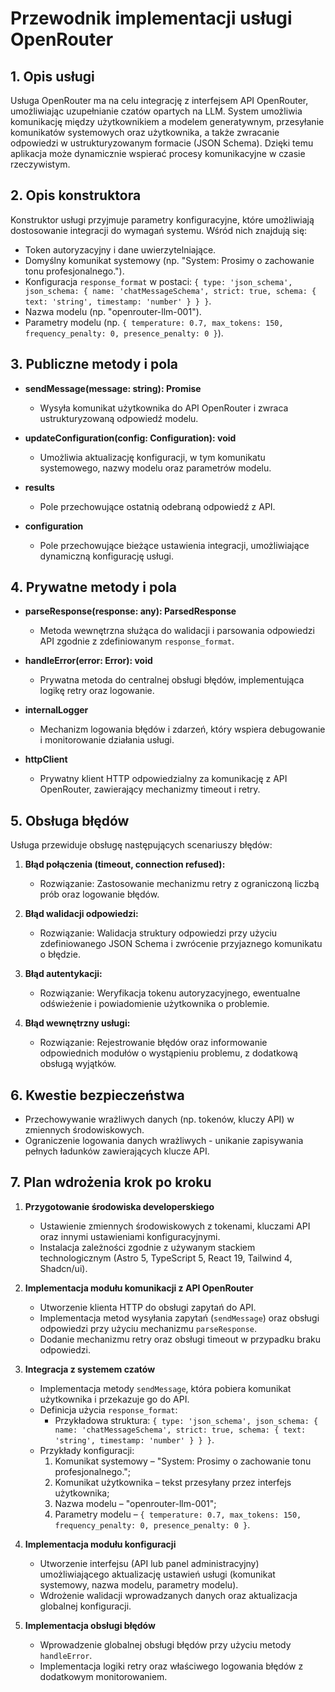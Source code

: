 # Przewodnik implementacji usługi OpenRouter

## 1. Opis usługi

Usługa OpenRouter ma na celu integrację z interfejsem API OpenRouter, umożliwiając uzupełnianie czatów opartych na LLM. System umożliwia komunikację między użytkownikiem a modelem generatywnym, przesyłanie komunikatów systemowych oraz użytkownika, a także zwracanie odpowiedzi w ustrukturyzowanym formacie (JSON Schema). Dzięki temu aplikacja może dynamicznie wspierać procesy komunikacyjne w czasie rzeczywistym.

## 2. Opis konstruktora

Konstruktor usługi przyjmuje parametry konfiguracyjne, które umożliwiają dostosowanie integracji do wymagań systemu. Wśród nich znajdują się:
- Token autoryzacyjny i dane uwierzytelniające.
- Domyślny komunikat systemowy (np. "System: Prosimy o zachowanie tonu profesjonalnego.").
- Konfiguracja `response_format` w postaci: 
  `{ type: 'json_schema', json_schema: { name: 'chatMessageSchema', strict: true, schema: { text: 'string', timestamp: 'number' } } }`.
- Nazwa modelu (np. "openrouter-llm-001").
- Parametry modelu (np. `{ temperature: 0.7, max_tokens: 150, frequency_penalty: 0, presence_penalty: 0 }`).

## 3. Publiczne metody i pola

- **sendMessage(message: string): Promise<Response>**
  - Wysyła komunikat użytkownika do API OpenRouter i zwraca ustrukturyzowaną odpowiedź modelu.

- **updateConfiguration(config: Configuration): void**
  - Umożliwia aktualizację konfiguracji, w tym komunikatu systemowego, nazwy modelu oraz parametrów modelu.

- **results**
  - Pole przechowujące ostatnią odebraną odpowiedź z API.

- **configuration**
  - Pole przechowujące bieżące ustawienia integracji, umożliwiające dynamiczną konfigurację usługi.

## 4. Prywatne metody i pola

- **parseResponse(response: any): ParsedResponse**
  - Metoda wewnętrzna służąca do walidacji i parsowania odpowiedzi API zgodnie z zdefiniowanym `response_format`.

- **handleError(error: Error): void**
  - Prywatna metoda do centralnej obsługi błędów, implementująca logikę retry oraz logowanie.

- **internalLogger**
  - Mechanizm logowania błędów i zdarzeń, który wspiera debugowanie i monitorowanie działania usługi.

- **httpClient**
  - Prywatny klient HTTP odpowiedzialny za komunikację z API OpenRouter, zawierający mechanizmy timeout i retry.

## 5. Obsługa błędów

Usługa przewiduje obsługę następujących scenariuszy błędów:

1. **Błąd połączenia (timeout, connection refused):**
   - Rozwiązanie: Zastosowanie mechanizmu retry z ograniczoną liczbą prób oraz logowanie błędów.

2. **Błąd walidacji odpowiedzi:**
   - Rozwiązanie: Walidacja struktury odpowiedzi przy użyciu zdefiniowanego JSON Schema i zwrócenie przyjaznego komunikatu o błędzie.

3. **Błąd autentykacji:**
   - Rozwiązanie: Weryfikacja tokenu autoryzacyjnego, ewentualne odświeżenie i powiadomienie użytkownika o problemie.

4. **Błąd wewnętrzny usługi:**
   - Rozwiązanie: Rejestrowanie błędów oraz informowanie odpowiednich modułów o wystąpieniu problemu, z dodatkową obsługą wyjątków.

## 6. Kwestie bezpieczeństwa

- Przechowywanie wrażliwych danych (np. tokenów, kluczy API) w zmiennych środowiskowych.
- Ograniczenie logowania danych wrażliwych - unikanie zapisywania pełnych ładunków zawierających klucze API.

## 7. Plan wdrożenia krok po kroku

1. **Przygotowanie środowiska developerskiego**
   - Ustawienie zmiennych środowiskowych z tokenami, kluczami API oraz innymi ustawieniami konfiguracyjnymi.
   - Instalacja zależności zgodnie z używanym stackiem technologicznym (Astro 5, TypeScript 5, React 19, Tailwind 4, Shadcn/ui).

2. **Implementacja modułu komunikacji z API OpenRouter**
   - Utworzenie klienta HTTP do obsługi zapytań do API.
   - Implementacja metod wysyłania zapytań (`sendMessage`) oraz obsługi odpowiedzi przy użyciu mechanizmu `parseResponse`.
   - Dodanie mechanizmu retry oraz obsługi timeout w przypadku braku odpowiedzi.

3. **Integracja z systemem czatów**
   - Implementacja metody `sendMessage`, która pobiera komunikat użytkownika i przekazuje go do API.
   - Definicja użycia `response_format`:
     - Przykładowa struktura: `{ type: 'json_schema', json_schema: { name: 'chatMessageSchema', strict: true, schema: { text: 'string', timestamp: 'number' } } }`.
   - Przykłady konfiguracji:
     1. Komunikat systemowy – "System: Prosimy o zachowanie tonu profesjonalnego.";
     2. Komunikat użytkownika – tekst przesyłany przez interfejs użytkownika;
     3. Nazwa modelu – "openrouter-llm-001";
     4. Parametry modelu – `{ temperature: 0.7, max_tokens: 150, frequency_penalty: 0, presence_penalty: 0 }`.

4. **Implementacja modułu konfiguracji**
   - Utworzenie interfejsu (API lub panel administracyjny) umożliwiającego aktualizację ustawień usługi (komunikat systemowy, nazwa modelu, parametry modelu).
   - Wdrożenie walidacji wprowadzanych danych oraz aktualizacja globalnej konfiguracji.

5. **Implementacja obsługi błędów**
   - Wprowadzenie globalnej obsługi błędów przy użyciu metody `handleError`.
   - Implementacja logiki retry oraz właściwego logowania błędów z dodatkowym monitorowaniem.